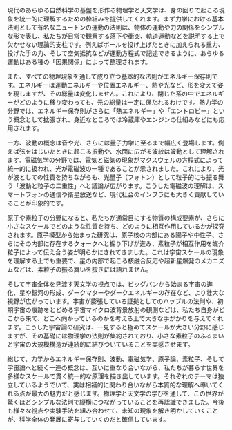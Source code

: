 現代のあらゆる自然科学の基盤を形作る物理学と天文学は、身の回りで起こる現象を統一的に理解するための枠組みを提供してくれます。まず力学における基本法則として有名なニュートンの運動の法則は、物体の運動や力の関係をシンプルな形で表し、私たちが日常で観察する落下や衝突、軌道運動などを説明する上で欠かせない理論的支柱です。例えばボールを投げ上げたときに加えられる重力、投げた手の力、そして空気抵抗などが運動方程式で記述できるように、あらゆる運動はある種の「因果関係」によって整理されます。  

また、すべての物理現象を通して成り立つ基本的な法則がエネルギー保存則です。エネルギーは運動エネルギーや位置エネルギー、熱や光など、形を変えて姿を現しますが、その総量は変化しません。これにより、閉じた系の中でエネルギーがどのように移り変わっても、元の総量は一定に保たれるわけです。熱力学の分野では、エネルギー保存則がさらに「熱エネルギー」や「エントロピー」という概念として拡張され、身近なところでは冷蔵庫やエンジンの仕組みなどにも応用されます。

一方、波動の概念は音や光、さらには量子力学に至るまで幅広く登場します。例えば弦をはじいたときに起こる振動や、水面に広がる波紋は波動として理解されます。電磁気学の分野では、電気と磁気の現象がマクスウェルの方程式によって統一的に扱われ、光が電磁波の一種であることが示されました。これにより、光が波としての性質を持ちながらも、光量子（フォトン）として粒子的にも振る舞う「波動と粒子の二重性」へと議論が広がります。こうした電磁波の理解は、スマートフォンの通信や衛星放送など、現代社会のインフラにも大きく貢献していることが印象的です。

原子や素粒子の分野になると、私たちが通常目にする物質の構成要素が、さらに小さなスケールでどのような性質を持ち、どのように相互作用しているかが探究されます。原子模型から始まった研究は、原子核の内部にある陽子や中性子、さらにその内部に存在するクォークへと掘り下げが進み、素粒子が相互作用を媒介粒子によって伝え合う姿が明らかにされてきました。これは宇宙スケールの現象を理解する上でも重要で、星の内部で起こる核融合反応や超新星爆発のメカニズムなどは、素粒子の振る舞いを抜きには語れません。

そして宇宙全体を見渡す天文学の視点では、ビッグバンから始まる宇宙の進化、星や銀河の形成、ダークマターやダークエネルギーの存在など、より壮大な視野が広がっています。宇宙が膨張している証拠としてのハッブルの法則や、初期宇宙の痕跡をとどめる宇宙マイクロ波背景放射の観測などは、私たち自身がどこから来て、どこへ向かっているのかを考える上で大きな手がかりを与えてくれます。こうした宇宙論の研究は、一見すると極めてスケールが大きい分野に感じますが、その基礎には物理学の法則が集約されており、小さな素粒子のふるまいと宇宙の大規模構造が連続的に結びついていることを実感させます。

総じて、力学からエネルギー保存則、波動、電磁気学、原子論、素粒子、そして宇宙論へと続く一連の概念は、互いに重なり合いながら、私たちが暮らす世界を多様なスケールで貫く統一的な原理を描き出しています。それぞれのテーマは独立しているようでいて、実は相補的に関わり合いながら本質的な理解へ導いてくれる点が最大の魅力だと感じます。物理学と天文学の学びを通して、この世界が驚くほどシンプルな法則で縦横につながっていることを再認識できました。今後も様々な視点や実験手法を組み合わせて、未知の現象を解き明かしていくことが、科学全体の発展に寄与していくのだと確信しています。